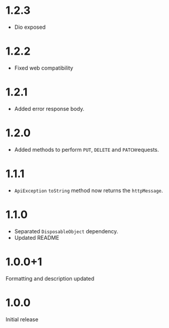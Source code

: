 # 1.2.3
* Dio exposed
# 1.2.2
* Fixed web compatibility
# 1.2.1
* Added error response body.
# 1.2.0
* Added methods to perform `PUT`, `DELETE` and `PATCH`requests.
# 1.1.1
* `ApiException` `toString` method now returns the `httpMessage`.
# 1.1.0
* Separated `DisposableObject` dependency.
* Updated README
# 1.0.0+1
Formatting and description updated
# 1.0.0
Initial release

